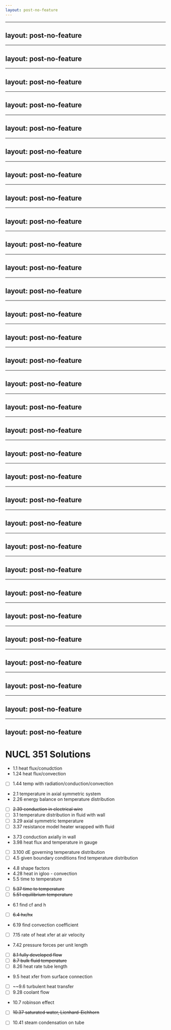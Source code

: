 ```yaml
---
layout: post-no-feature
---
```



---
layout: post-no-feature
---


---
layout: post-no-feature
---


---
layout: post-no-feature
---


---
layout: post-no-feature
---


---
layout: post-no-feature
---


---
layout: post-no-feature
---


---
layout: post-no-feature
---


---
layout: post-no-feature
---


---
layout: post-no-feature
---


---
layout: post-no-feature
---


---
layout: post-no-feature
---


---
layout: post-no-feature
---


---
layout: post-no-feature
---


---
layout: post-no-feature
---


---
layout: post-no-feature
---


---
layout: post-no-feature
---


---
layout: post-no-feature
---


---
layout: post-no-feature
---


---
layout: post-no-feature
---


---
layout: post-no-feature
---


---
layout: post-no-feature
---


---
layout: post-no-feature
---


---
layout: post-no-feature
---


---
layout: post-no-feature
---


---
layout: post-no-feature
---


---
layout: post-no-feature
---


---
layout: post-no-feature
---


---
layout: post-no-feature
---


---
layout: post-no-feature
---


---
layout: post-no-feature
---


---
layout: post-no-feature
---


# NUCL 351 Solutions

- 1.1 heat flux/conudction
- 1.24 heat flux/convection
- [ ] 1.44 temp with radiation/conduction/convection
- 2.1 temperature in axial symmetric system
- 2.26 energy balance on temperature distribution
- [ ] ~~2.39 conduction in electrical wire~~
- [ ] 3.1 temperature distribution in fluid with wall
- [ ] 3.29 axial symmetric temperature
- [ ] 3.37 resistance model heater wrapped with fluid
- 3.73 conduction axially in wall
- 3.98 heat flux and temperature in gauge
- [ ] 3.100 dE governing temperature distribution
- [ ] 4.5 given boundary conditions find temperature distribution
- 4.8 shape factors
- 4.28 heat in igloo - convection
- 5.5 time to temperature
- [ ] ~~5.37 time to temperature~~
- [ ] ~~5.51 equilibrium temperature~~
- 6.1 find cf and h
- [ ] ~~6.4 hx/hx~~
- 6.19 find convection coefficient
- [ ] 7.15 rate of heat xfer at air velocity
- 7.42 pressure forces per unit length
- [ ] ~~8.1 fully developed flow~~
- [ ] ~~8.7 bulk fluid temperature~~
- [ ] 8.26 heat rate tube length
- 9.5 heat xfer from surface connection
- [ ] ~~9.6 turbulent heat transfer
- [ ] 9.28 coolant flow
- 10.7 robinson effect
- [ ] ~~10.37 saturated water, Lienhard-Eichhorn~~
- [ ] 10.41 steam condensation on tube































